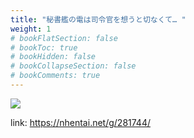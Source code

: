 ```yaml
---
title: "秘書艦の電は司令官を想うと切なくて… "
weight: 1
# bookFlatSection: false
# bookToc: true
# bookHidden: false
# bookCollapseSection: false
# bookComments: true
---
```


![](https://cdn.jsdelivr.net/gh/reiuyfan/imagehosting@main/blog/20210112120326697.jpg)

link: <https://nhentai.net/g/281744/>